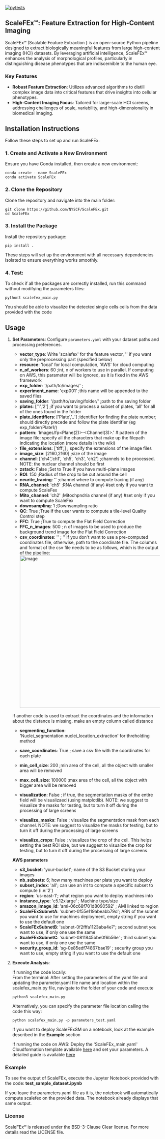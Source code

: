 [![pytests](https://github.com/NYSCF/ScaleFEx/actions/workflows/python-package.yml/badge.svg?branch=main)](https://github.com/NYSCF/ScaleFEx/actions/workflows/python-package.yml)
## ScaleFEx℠: Feature Extraction for High-Content Imaging

ScaleFEx℠ (Scalable Feature Extraction ) is an open-source Python pipeline designed to extract biologically meaningful features from large high-content imaging (HCI) datasets. By leveraging artificial intelligence, ScaleFEx℠ enhances the analysis of morphological profiles, particularly in distinguishing disease phenotypes that are indiscernible to the human eye.

### Key Features
- **Robust Feature Extraction**: Utilizes advanced algorithms to distill complex image data into critical features that drive insights into cellular phenotypes.
- **High-Content Imaging Focus**: Tailored for large-scale HCI screens, addressing challenges of scale, variability, and high-dimensionality in biomedical imaging.

## Installation Instructions

Follow these steps to set up and run ScaleFEx:

### 1. Create and Activate a New Environment
Ensure you have Conda installed, then create a new environment:

```
conda create --name ScaleFEx
conda activate ScaleFEx
```
### 2. Clone the Repository
Clone the repository and navigate into the main folder:
```
git clone https://github.com/NYSCF/ScaleFEx.git
cd ScaleFEx
```
### 3. Install the Package
Install the repository package:
```
pip install .
```
These steps will set up the environment with all necessary dependencies isolated to ensure everything works smoothly.

### 4. Test:
To check if all the packages are correctly installed, run this command without modifying the parameters files:
 ```
python3 scalefex_main.py
```
You should be able to visualize the detected single cells cells from the data provided with the code

## Usage

1. **Set Parameters**: Configure `parameters.yaml` with your dataset paths and processing preferences.
    - **vector_type**: Write 'scalefex' for the feature vector, '' if you want only the preprocessing part (specified below)
    - **resource**: 'local' for local computation, 'AWS' for cloud computing
    - **n_of_workers**: 60 ;int, n of workers to use in parallel. If computing on AWS, this parameter will be ignored, as it is fixed in the AWS framework
    - **exp_folder**: '/path/to/images/' ;
    - **experiment_name**: 'exp001' ;this name will be appended to the saved files
    - **saving_folder**: '/path/to/saving/folder/' ;path to the saving folder
    - **plates**: ['1','2'] ;if you want to process a subset of plates, 'all' for all of the ones found in the folder
    - **plate_identifiers**: ['Plate','_'] ;identifier for finding the plate number; should directly precede and follow the plate identifier (eg exp_folder/Plate1/)
    - **pattern**: 'Images/<Well>f<Site>p<Plane(2)>-<Channel(3)>.<ext>' # pattern of the image file: specify all the characters that make up the filepath indicating the location (more details in the wiki) 
    - **file_extensions**: ['tiff',] ; specify the extensions of the image files 
    - **image_size**: [2160,2160] ;size of the image
    - **channel**: ['ch4','ch1', 'ch5',  'ch3', 'ch2'] ;channels to be processed. NOTE: the nuclear channel should be first
    - **zstack**: False ;Set to True if you have multi-plane images
    - **ROI**: 150 ;Radius of the crop to be cut around the cell
    - **neurite_tracing**: '' ;channel where to compute tracing (if any) 
    - **RNA_channel**: 'ch5' ;RNA channel (if any) #set only if you want to compute ScaleFex
    - **Mito_channel**: 'ch2' ;Mitochpndria channel (if any) #set only if you want to compute ScaleFex
    - **downsampling**: 1 ;Downsampling ratio
    - **QC**: True ;True if the user wants to compute a tile-level Quality Control step
    - **FFC**: True ;True to compute the Flat Field Correction
    - **FFC_n_images**: 500 ; n of images to be used to produce the background trend image for the Flat Field Correction
    - **csv_coordinates**: '' ; '' if you don't want to use a pre-computed coordinates file, otherwise, path to the coordinate file. The columns and format of the csv file needs to be as follows, which is the output of the pipeline: <img width="496" alt="image" src="https://github.com/NYSCF/NYSCF_HCI_image_processing/assets/23292813/e25a6268-60e6-4297-9532-a20d4c373e21">
    
    If another code is used to extract the coordinates and the information about the distance is missing, make an empty column called distance
    - **segmenting_function**: 'Nuclei_segmentation.nuclei_location_extraction' for threholding method
    - **save_coordinates**: True ; save a csv file with the coordinates for each plate
    - **min_cell_size**: 200 ;min area of the cell, all the object with smaller area will be removed
    - **max_cell_size**: 100000 ;max area of the cell, all the object with bigger area will be removed
    - **visualization**: False ; if true, the segmentation masks of the entire field will be visualizaed (using matplotlib). NOTE: we suggest to visualize the masks for testing, but to turn it off during the processing of large screens

    - **visualize_masks**: False ; visualize the segmentation mask from each channel. NOTE: we suggest to visualize the masks for testing, but to turn it off during the processing of large screens
    - **visualize_crops**: False ; visualizes the crop of the cell. This helps setting the best ROI size, but we suggest to visualize the crop for testing, but to turn it off during the processing of large screens
    
   **AWS parameters**  
   - **s3_bucket**: 'your-bucket'; name of the S3 Bucket storing your images
   - **nb_subsets**: 6; how many machines per plate you want to deploy
   - **subset_index**: 'all'; can use an int to compute a specific subset to compute (i.e:'2')
   - **region**: 'us-east-1'; what region you want to deploy machines into
   - **instance_type**: 'c5.12xlarge' ; Machine type/size
   - **amazon_image_id**: 'ami-06c68f701d8090592' ; AMI linked to region
   - **ScaleFExSubnetA**: 'subnet-0f55e119abeabb79d'; ARN of the subnet you want to use for machines deployment, empty string if you want to use the default one
   - **ScaleFExSubnetB**: 'subnet-0f2fffa1123aba4e7'; second subnet you want to use, if only one use the same
   - **ScaleFExSubnetC**: 'subnet-0811845bbe0f6b56e' ; third subnet you want to use, if only one use the same
   - **security_group_id**: 'sg-0e85edf74867bae19' ; security group you want to use, empty string if you want to use the default one
  
  
      
3. **Execute Analysis**:
    
   If running the code locally:  
   From the terminal:
   After setting the parameters of the yaml file and updating the parameter.yaml file name and location within the scalefex_main.py file, navigate to the folder of your code and execute
   ```
   python3 scalefex_main.py
   ```

   Alternatively, you can specify the parameter file location calling the code this way:
   ```
   python scalefex_main.py -p parameters_test.yaml
   ```
   If you want to deploy ScaleFExSM on a notebook, look at the example described in the **Example** section

   
   If running the code on AWS:
   Deploy the 'ScaleFEx_main.yaml' Cloudformation template available [here](https://github.com/NYSCF/ScaleFEx/blob/main/Templates/ScaleFEx_main.yaml) and set your parameters.
   A detailed guide is available [here](https://github.com/NYSCF/ScaleFEx/wiki/ScaleFEx_on_AWS)

   
### Example

To see the output of ScaleFEx, execute the Jupyter Notebook provided with the code: **test_sample_dataset.ipynb**

If you leave the parameters.yaml file as it is, the notebook will automatically compute scalefex on the provided data. The notebook already displays that same output.



### License

ScaleFEx℠ is released under the BSD-3-Clause Clear license. For more details read the LICENSE file.


